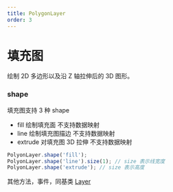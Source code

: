```yaml
---
title: PolygonLayer
order: 3
---
```


# 填充图

绘制 2D 多边形以及沿 Z 轴拉伸后的 3D 图形。

### shape

填充图支持 3 种 shape

- fill 绘制填充面 不支持数据映射
- line 绘制填充图描边 不支持数据映射
- extrude 对填充图 3D 拉伸 不支持数据映射

```javascript
PolyonLayer.shape('fill');
PolyonLayer.shape('line').size(1); // size 表示线宽度
PolyonLayer.shape('extrude'); // size 表示高度
```

其他方法，事件，同基类 [Layer](/zh/docs/api/layer/layer)
